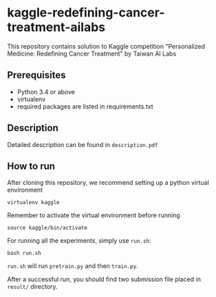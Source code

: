 # kaggle-redefining-cancer-treatment-ailabs
This repository contains solution to Kaggle competition "Personalized Medicine: Redefining Cancer Treatment" by Taiwan AI Labs

## Prerequisites
* Python 3.4 or above
* virtualenv
* required packages are listed in requirements.txt

## Description
Detailed description can be found in `description.pdf`

## How to run
After cloning this repository, we recommend setting up a python virtual environment

    virtualenv kaggle

Remember to activate the virtual environment before running

    source kaggle/bin/activate

For running all the experiments, simply use `run.sh`:

    bash run.sh

`run.sh` will run `pretrain.py` and then `train.py`. 

After a successful run, you should find two submission file placed in `result/` directory.

